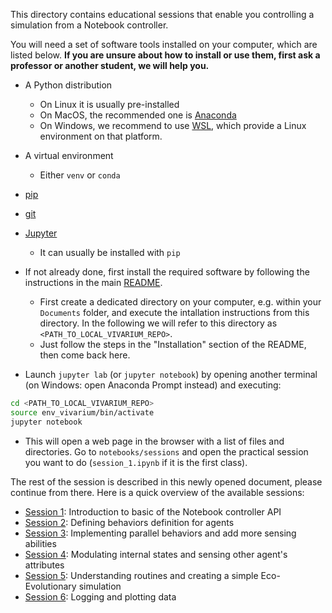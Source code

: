 This directory contains educational sessions that enable you controlling a simulation from a Notebook controller.

You will need a set of software tools installed on your computer, which are listed below. **If you are unsure about how to install or use them, first ask a professor or another student, we will help you.**
- A Python distribution
    - On Linux it is usually pre-installed
    - On MacOS, the recommended one is [Anaconda](https://www.anaconda.com/)
    - On Windows, we recommend to use [WSL](https://learn.microsoft.com/en-us/windows/wsl/install), which provide a Linux environment on that platform.
- A virtual environment
    - Either `venv` or `conda`
- [pip](https://pypi.org/project/pip/)
- [git](https://git-scm.com/)
- [Jupyter](https://jupyter.org/)
    - It can usually be installed with `pip`

- If not already done, first install the required software by following the instructions in the main [README](../../).
    - First create a dedicated directory on your computer, e.g. within your `Documents` folder, and execute the intallation instructions from this directory. In the following we will refer to this directory as `<PATH_TO_LOCAL_VIVARIUM_REPO>`.
    - Just follow the steps in the "Installation" section of the README, then come back here.
- Launch `jupyter lab` (or `jupyter notebook`) by opening another terminal (on Windows: open Anaconda Prompt instead) and executing:
```bash
cd <PATH_TO_LOCAL_VIVARIUM_REPO>
source env_vivarium/bin/activate
jupyter notebook
```
- This will open a web page in the browser with a list of files and directories. Go to `notebooks/sessions` and open the practical session you want to do (`session_1.ipynb` if it is the first class).

The rest of the session is described in this newly opened document, please continue from there. 
Here is a quick overview of the available sessions:

- [Session 1](session_1.ipynb): Introduction to basic of the Notebook controller API
- [Session 2](session_2.ipynb): Defining behaviors definition for agents
- [Session 3](session_3.ipynb): Implementing parallel behaviors and add more sensing abilities
- [Session 4](session_4.ipynb): Modulating internal states and sensing other agent's attributes
- [Session 5](session_5_bonus.ipynb): Understanding routines and creating a simple Eco-Evolutionary simulation
- [Session 6](session_6_logging.ipynb): Logging and plotting data

